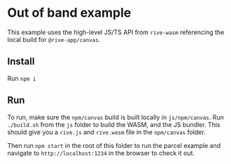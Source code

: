 # Out of band example

This example uses the high-level JS/TS API from `rive-wasm` referencing the local build for `@rive-app/canvas`.

## Install

Run `npm i`

## Run

To run, make sure the `npm/canvas` build is built locally in `js/npm/canvas`. Run `./build.sh` from the `js` folder to build the WASM, and the JS bundler. This should give you a `rive.js` and `rive.wasm` file in the `npm/canvas` folder.

Then run `npm start` in the root of this folder to run the parcel example and navigate to `http://localhost:1234` in the browser to check it out.
